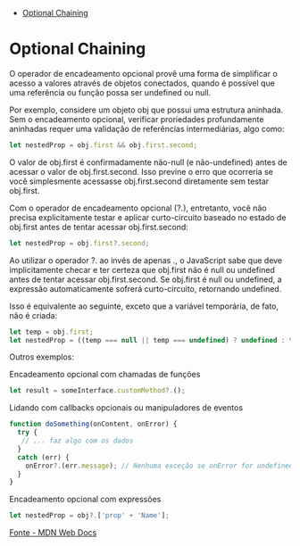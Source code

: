 - [Optional Chaining](#optional-chaining)

# Optional Chaining
O operador de encadeamento opcional provê uma forma de simplificar o acesso a valores através de objetos conectados, quando é possível que uma referência ou função possa ser undefined ou null.

Por exemplo, considere um objeto obj que possui uma estrutura aninhada. Sem o encadeamento opcional, verificar proriedades profundamente aninhadas requer uma validação de referências intermediárias, algo como:

```javascript
let nestedProp = obj.first && obj.first.second;
```

O valor de obj.first é confirmadamente não-null (e não-undefined) antes de acessar o valor de obj.first.second. Isso previne o erro que ocorreria se você simplesmente acessasse obj.first.second diretamente sem testar obj.first.

Com o operador de encadeamento opcional (?.), entretanto, você não precisa explicitamente testar e aplicar curto-circuito baseado no estado de obj.first antes de tentar acessar obj.first.second:

```javascript
let nestedProp = obj.first?.second;
```

Ao utilizar o operador ?. ao invés de apenas ., o JavaScript sabe que deve implicitamente checar e ter certeza que obj.first não é null ou undefined antes de tentar acessar obj.first.second. Se obj.first é null ou undefined, a expressão automaticamente sofrerá curto-circuito, retornando undefined.

Isso é equivalente ao seguinte, exceto que a variável temporária, de fato, não é criada:

```javascript
let temp = obj.first;
let nestedProp = ((temp === null || temp === undefined) ? undefined : temp.second);
```

Outros exemplos:

Encadeamento opcional com chamadas de funções
```javascript
let result = someInterface.customMethod?.();
```

Lidando com callbacks opcionais ou manipuladores de eventos

```javascript
function doSomething(onContent, onError) {
  try {
   // ... faz algo com os dados
  }
  catch (err) {
    onError?.(err.message); // Nenhuma exceção se onError for undefined
  }
}
```

Encadeamento opcional com expressões
```javascript
let nestedProp = obj?.['prop' + 'Name'];
```

[Fonte - MDN Web Docs](https://developer.mozilla.org/pt-BR/docs/Web/JavaScript/Reference/Operators/Optional_chaining "Fonte - MDN Web Docs")
